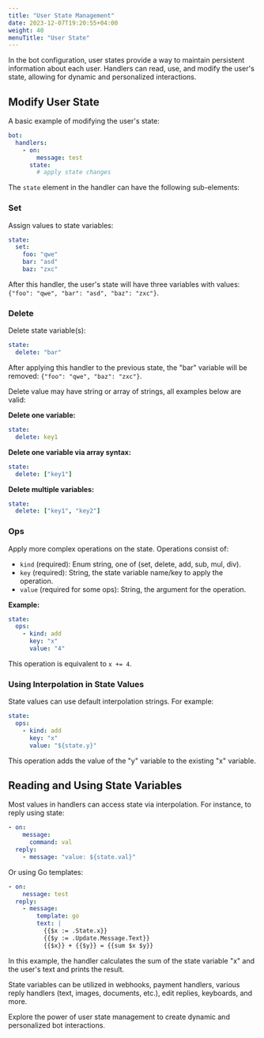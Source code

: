 ```yaml
---
title: "User State Management"
date: 2023-12-07T19:20:55+04:00
weight: 40
menuTitle: "User State"
---
```


In the bot configuration, user states provide a way to maintain persistent information about each user.
Handlers can read, use, and modify the user's state, allowing for dynamic and personalized interactions.

## Modify User State

A basic example of modifying the user's state:

```yml
bot:
  handlers:
    - on:
        message: test
      state:
        # apply state changes
```

The `state` element in the handler can have the following sub-elements:

### Set

Assign values to state variables:

```yml
state:
  set:
    foo: "qwe"
    bar: "asd"
    baz: "zxc"
```

After this handler, the user's state will have three variables with values:
`{"foo": "qwe", "bar": "asd", "baz": "zxc"}`.

### Delete

Delete state variable(s):

```yml
state:
  delete: "bar"
```

After applying this handler to the previous state, the "bar" variable will be removed:
`{"foo": "qwe", "baz": "zxc"}`.

Delete value may have string or array of strings, all examples below are valid:

**Delete one variable:**

```yml
state:
  delete: key1
```

**Delete one variable via array syntax:**

```yml
state:
  delete: ["key1"]
```

**Delete multiple variables:**

```yml
state:
  delete: ["key1", "key2"]
```

### Ops

Apply more complex operations on the state. Operations consist of:

 * `kind` (required): Enum string, one of (set, delete, add, sub, mul, div).
 * `key` (required): String, the state variable name/key to apply the operation.
 * `value` (required for some ops): String, the argument for the operation.

**Example:**

```yml
state:
  ops:
    - kind: add
      key: "x"
      value: "4"
```

This operation is equivalent to `x += 4`.

### Using Interpolation in State Values

State values can use default interpolation strings. For example:

```yml
state:
  ops:
    - kind: add
      key: "x"
      value: "${state.y}"
```

This operation adds the value of the "y" variable to the existing "x" variable.

## Reading and Using State Variables

Most values in handlers can access state via interpolation. For instance, to reply using state:

```yml
- on:
    message:
      command: val
  reply:
    - message: "value: ${state.val}"
```

Or using Go templates:

```yml
- on:
    nessage: test
  reply:
    - message:
        template: go
        text: |
          {{$x := .State.x}}
          {{$y := .Update.Message.Text}}
          {{$x}} + {{$y}} = {{sum $x $y}}
```

In this example, the handler calculates the sum of the state variable "x" and the user's text and prints the result.

State variables can be utilized in webhooks, payment handlers, various reply handlers (text, images, documents, etc.),
edit replies, keyboards, and more.

Explore the power of user state management to create dynamic and personalized bot interactions.
